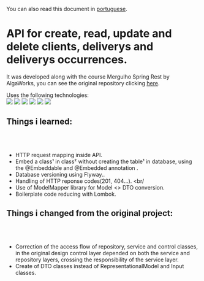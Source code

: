 You can also read this document in [portuguese](README.md).

# API for create, read, update and delete clients, deliverys and deliverys occurrences.

It was developed along with the course Mergulho Spring Rest by AlgaWorks, you can see the original repository clicking [here](https://github.com/algaworks/curso-mergulho-spring-rest).

Uses the following technologies: <br>
<img src="https://img.shields.io/badge/Java-ED8B00?style=for-the-badge&logo=java&logoColor=white"/>
<img src="https://img.shields.io/badge/Spring-6DB33F?style=for-the-badge&logo=spring&logoColor=white"/>
<img src="https://img.shields.io/badge/MySQL-005C84?style=for-the-badge&logo=mysql&logoColor=white"/>
<img src="https://img.shields.io/badge/Postman-FF6C37?style=for-the-badge&logo=Postman&logoColor=white"/>
<img src="https://img.shields.io/badge/Lombok-ED8B00?color=red&style=for-the-badge&logo=lombok"/>
<img src="https://img.shields.io/badge/Flyway-ED8B00?color=blue&style=for-the-badge&logo=flyway"/>

## Things i learned:
<br/>
<br/>

- HTTP request mapping inside API. <br/>
- Embed a class¹ in class² without creating the table¹ in database, using the @Embeddable and @Embedded annotation . <br/>
- Database versioning using Flyway.. <br/>
- Handling of HTTP reponse codes(201, 404...). <br/
- Use of ModelMapper library for Model <> DTO conversion. <br/>
- Boilerplate code reducing with Lombok. <br/>


## Things i changed from the original project: 
<br/>
<br/>

- Correction of the access flow of repository, service and control classes, in the original design control layer depended on both the service and repository layers, crossing the responsibility of the service layer. <br/>
- Create of DTO classes instead of RepresentationalModel and Input classes.
